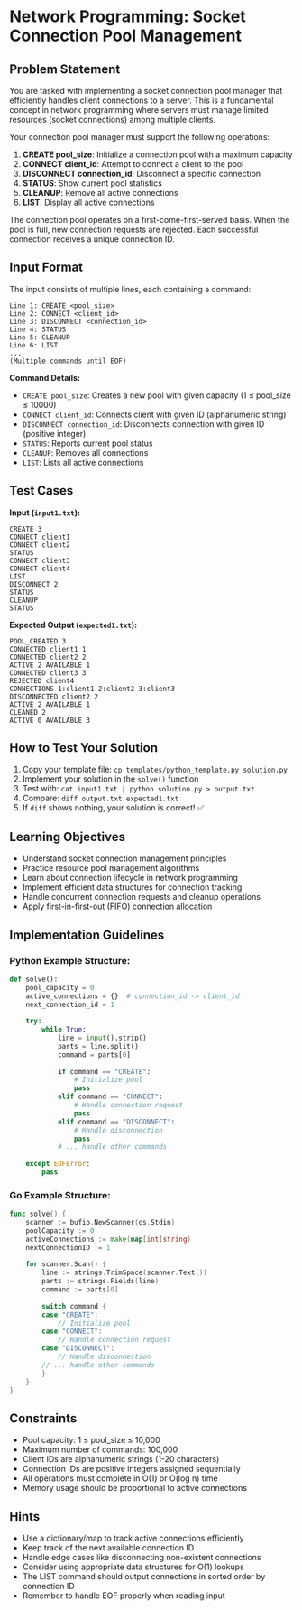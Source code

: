 # Network Programming: Socket Connection Pool Management

## Problem Statement

You are tasked with implementing a socket connection pool manager that efficiently handles client connections to a server. This is a fundamental concept in network programming where servers must manage limited resources (socket connections) among multiple clients.

Your connection pool manager must support the following operations:

1. **CREATE pool_size**: Initialize a connection pool with a maximum capacity
2. **CONNECT client_id**: Attempt to connect a client to the pool
3. **DISCONNECT connection_id**: Disconnect a specific connection
4. **STATUS**: Show current pool statistics
5. **CLEANUP**: Remove all active connections
6. **LIST**: Display all active connections

The connection pool operates on a first-come-first-served basis. When the pool is full, new connection requests are rejected. Each successful connection receives a unique connection ID.

## Input Format

The input consists of multiple lines, each containing a command:
```
Line 1: CREATE <pool_size>
Line 2: CONNECT <client_id>
Line 3: DISCONNECT <connection_id>
Line 4: STATUS
Line 5: CLEANUP
Line 6: LIST
...
(Multiple commands until EOF)
```

**Command Details:**
- `CREATE pool_size`: Creates a new pool with given capacity (1 ≤ pool_size ≤ 10000)
- `CONNECT client_id`: Connects client with given ID (alphanumeric string)
- `DISCONNECT connection_id`: Disconnects connection with given ID (positive integer)
- `STATUS`: Reports current pool status
- `CLEANUP`: Removes all connections
- `LIST`: Lists all active connections

## Test Cases
**Input (`input1.txt`):**
```
CREATE 3
CONNECT client1
CONNECT client2
STATUS
CONNECT client3
CONNECT client4
LIST
DISCONNECT 2
STATUS
CLEANUP
STATUS
```

**Expected Output (`expected1.txt`):**
```
POOL_CREATED 3
CONNECTED client1 1
CONNECTED client2 2
ACTIVE 2 AVAILABLE 1
CONNECTED client3 3
REJECTED client4
CONNECTIONS 1:client1 2:client2 3:client3
DISCONNECTED client2 2
ACTIVE 2 AVAILABLE 1
CLEANED 2
ACTIVE 0 AVAILABLE 3
```

## How to Test Your Solution
1. Copy your template file: `cp templates/python_template.py solution.py`
2. Implement your solution in the `solve()` function
3. Test with: `cat input1.txt | python solution.py > output.txt`
4. Compare: `diff output.txt expected1.txt`
5. If `diff` shows nothing, your solution is correct! ✅

## Learning Objectives
- Understand socket connection management principles
- Practice resource pool management algorithms
- Learn about connection lifecycle in network programming
- Implement efficient data structures for connection tracking
- Handle concurrent connection requests and cleanup operations
- Apply first-in-first-out (FIFO) connection allocation

## Implementation Guidelines
### Python Example Structure:
```python
def solve():
    pool_capacity = 0
    active_connections = {}  # connection_id -> client_id
    next_connection_id = 1
    
    try:
        while True:
            line = input().strip()
            parts = line.split()
            command = parts[0]
            
            if command == "CREATE":
                # Initialize pool
                pass
            elif command == "CONNECT":
                # Handle connection request
                pass
            elif command == "DISCONNECT":
                # Handle disconnection
                pass
            # ... handle other commands
            
    except EOFError:
        pass
```

### Go Example Structure:
```go
func solve() {
    scanner := bufio.NewScanner(os.Stdin)
    poolCapacity := 0
    activeConnections := make(map[int]string)
    nextConnectionID := 1
    
    for scanner.Scan() {
        line := strings.TrimSpace(scanner.Text())
        parts := strings.Fields(line)
        command := parts[0]
        
        switch command {
        case "CREATE":
            // Initialize pool
        case "CONNECT":
            // Handle connection request
        case "DISCONNECT":
            // Handle disconnection
        // ... handle other commands
        }
    }
}
```

## Constraints
- Pool capacity: 1 ≤ pool_size ≤ 10,000
- Maximum number of commands: 100,000
- Client IDs are alphanumeric strings (1-20 characters)
- Connection IDs are positive integers assigned sequentially
- All operations must complete in O(1) or O(log n) time
- Memory usage should be proportional to active connections

## Hints
- Use a dictionary/map to track active connections efficiently
- Keep track of the next available connection ID
- Handle edge cases like disconnecting non-existent connections
- Consider using appropriate data structures for O(1) lookups
- The LIST command should output connections in sorted order by connection ID
- Remember to handle EOF properly when reading input
